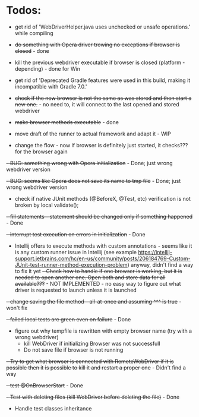 # Todos:

- get rid of 'WebDriverHelper.java uses unchecked or unsafe operations.' while compiling
  
- ~~do something with Opera driver trowing no exceptions if browser is closed~~ - done
  
- kill the previous webdriver executable if browser is closed (platform - depending) - done for Win
  
- get rid of 'Deprecated Gradle features were used in this build, making it incompatible with Gradle 7.0.'
  
- ~~check if the new browser is not the same as was stored and then start a new one.~~ - no need to, it will connect to the last opened and stored webdriver
  
- ~~make browser methods executable~~  - done
  
- move draft of the runner to actual framework and adapt it - WIP
  
- change the flow - now if browser is definitely just started, it checks??? for the browser again

~~- BUG: something wrong with Opera initialization~~ - Done; just wrong webdriver version
  
~~- BUG: seems like Opera does not save its name to tmp file~~ - Done; just wrong webdriver version
  
- check if native JUnit methods (@BeforeX, @Test, etc) verification is not broken by local validate();

~~- fill statements - statement should be changed only if something happened~~ - Done
  
~~- interrupt test execution on errors in initialization~~ - Done
  
- Intellij offers to execute methods with custom annotations - seems like it is any custom runner issue in Intellij 
  (see example https://intellij-support.jetbrains.com/hc/en-us/community/posts/206184769-Custom-JUnit-test-runner-method-execution-problem)
  anyway, didn't find a way to fix it yet
~~- Check how to handle if one browser is working, but it is needed to open another one. Open both and store data for all
  available???~~ - NOT IMPLEMENTED  - no easy way to figure out what driver is requested to launch unless it is launched
  
~~- change saving the file method - all-at-once and assuming ^^^ is true~~ - won't fix
  
~~- failed local tests are green even on failure~~ - Done
  
- figure out why tempfile is rewritten with empty browser name (try with a wrong webdriver)
  - kill WebDriver if initializing Browser was not successfull
  - Do not save file if browser is not running
  
~~- Try to get what browser is connected with RemoteWebDriver if it is possible then it is possible to kill it and 
restart a proper one~~ - Didn't find a way

~~- test @OnBrowserStart~~ - Done

~~- Test with deleting files (kill WebDriver before deleting the file)~~ - Done

- Handle test classes inheritance
